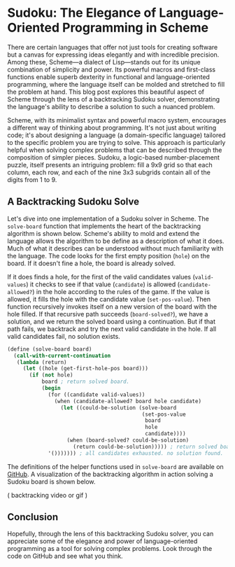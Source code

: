 # Sudoku: The Elegance of Language-Oriented Programming in Scheme

There are certain languages that offer not just tools for creating software but a canvas for expressing ideas elegantly and with incredible precision. Among these, Scheme—a dialect of Lisp—stands out for its unique combination of simplicity and power. Its powerful macros and first-class functions enable superb dexterity in functional and language-oriented programming, where the language itself can be molded and stretched to fill the problem at hand. This blog post explores this beautiful aspect of Scheme through the lens of a backtracking Sudoku solver, demonstrating the language's ability to describe a solution to such a nuanced problem.

Scheme, with its minimalist syntax and powerful macro system, encourages a different way of thinking about programming. It's not just about writing code; it's about designing a language (a domain-specific language) tailored to the specific problem you are trying to solve. This approach is particularly helpful when solving complex problems that can be described through the composition of simpler pieces. Sudoku, a logic-based number-placement puzzle, itself presents an intriguing problem: fill a 9x9 grid so that each column, each row, and each of the nine 3x3 subgrids contain all of the digits from 1 to 9.

## A Backtracking Sudoku Solve

Let's dive into one implementation of a Sudoku solver in Scheme. The `solve-board` function that implements the heart of the backtracking algorithm is shown below. Scheme's ability to mold and extend the language allows the algorithm to be define as a description of what it does. Much of what it describes can be understood without much familiarity with the language. The code looks for the first empty position (`hole`) on the board. If it doesn't fine a hole, the board is already solved.

If it does finds a hole, for the first of the valid candidates values (`valid-values`) it checks to see if that value (`candidate`) is allowed (`candidate-allowed?`) in the hole according to the rules of the game. If the value is allowed, it fills the hole with the candidate value (`set-pos-value`). Then function recursively invokes itself on a new version of the board with the hole filled. If that recursive path succeeds (`board-solved?`), we have a solution, and we return the solved board using a continuation. But if that path fails, we backtrack and try the next valid candidate in the hole. If all valid candidates fail, no solution exists.

```scheme
(define (solve-board board)
  (call-with-current-continuation
   (lambda (return)
     (let ((hole (get-first-hole-pos board)))
       (if (not hole)
           board ; return solved board.
           (begin
             (for ((candidate valid-values))
               (when (candidate-allowed? board hole candidate)
                 (let ((could-be-solution (solve-board
                                           (set-pos-value
                                            board
                                            hole
                                            candidate))))
                   (when (board-solved? could-be-solution)
                     (return could-be-solution))))) ; return solved board.
             '())))))) ; all candidates exhausted. no solution found.
```

The definitions of the helper functions used in `solve-board` are available on [GitHub](https://github.com/usefulmove/usefulmove/blob/main/lop/sudoku.rkt). A visualization of the backtracking algorithm in action solving a Sudoku board is shown below.

( backtracking video or gif )

## Conclusion

Hopefully, through the lens of this backtracking Sudoku solver, you can appreciate some of the elegance and power of language-oriented programming as a tool for solving complex problems. Look through the code on GitHub and see what you think.

